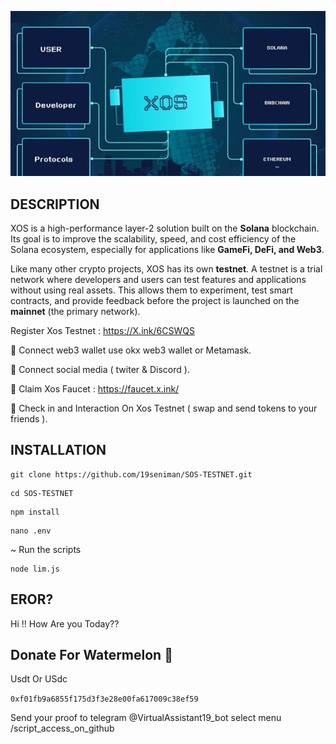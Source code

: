 ![alt text](https://github.com/19seniman/SOS-TESTNET/blob/main/Picture/xos.png?raw=true)

## DESCRIPTION 

XOS is a high-performance layer-2 solution built on the **Solana** blockchain. Its goal is to improve the scalability, speed, and cost efficiency of the Solana ecosystem, especially for applications like **GameFi, DeFi, and Web3**.

Like many other crypto projects, XOS has its own **testnet**. A testnet is a trial network where developers and users can test features and applications without using real assets. This allows them to experiment, test smart contracts, and provide feedback before the project is launched on the **mainnet** (the primary network).

Register Xos Testnet : https://X.ink/6CSWQS

🔘 Connect web3 wallet use okx web3 wallet or Metamask.

🔘 Connect social media ( twiter & Discord ).

🔘 Claim Xos Faucet : https://faucet.x.ink/

🔘 Check in and Interaction On Xos Testnet (  swap and send tokens to your friends ).

## INSTALLATION

```
git clone https://github.com/19seniman/SOS-TESTNET.git
```
```
cd SOS-TESTNET
```
```
npm install
```
```
nano .env
```
~ Run the scripts 
```
node lim.js
``` 
## EROR?

Hi !! 
How Are you Today??


## Donate For Watermelon 🍉

Usdt Or USdc

`0xf01fb9a6855f175d3f3e28e00fa617009c38ef59`

Send your proof to telegram @VirtualAssistant19_bot select menu /script_access_on_github
